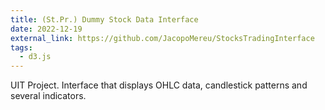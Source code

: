 ```yaml
---
title: (St.Pr.) Dummy Stock Data Interface
date: 2022-12-19
external_link: https://github.com/JacopoMereu/StocksTradingInterface
tags:
  - d3.js
---
```


UIT Project. Interface that displays OHLC data, candlestick patterns and several indicators.
<!--more-->
